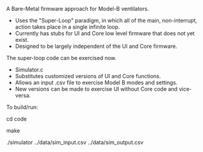 A Bare-Metal firmware approach for Model-B ventilators.
* Uses the "Super-Loop" paradigm, in which all of the main, non-interrupt, action takes place in a single infinite loop.
* Currently has stubs for UI and Core low level firmware that does not yet exist.
* Designed to be largely independent of the UI and Core firmware.

The super-loop code can be exercised now.
* Simulator.c
* Substitutes customized versions of UI and Core functions.
* Allows an input .csv file to exercise Model B modes and settings.
* New versions can be made to exercise UI without Core code and vice-versa.

To build/run:

cd code

make

./simulator ../data/sim_input.csv ../data/sim_output.csv
